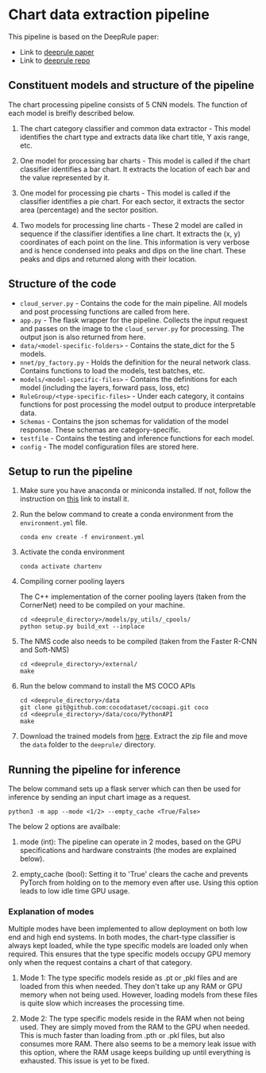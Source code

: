 # Chart data extraction pipeline

This pipeline is based on the DeepRule paper:

- Link to [deeprule paper](https://openaccess.thecvf.com/content/WACV2021/papers/Luo_ChartOCR_Data_Extraction_From_Charts_Images_via_a_Deep_Hybrid_WACV_2021_paper.pdf) 
- Link to [deeprule repo](https://github.com/soap117/DeepRule)


## Constituent models and structure of the pipeline

The chart processing pipeline consists of 5 CNN models. The function of each model is breifly described below.

1. The chart category classifier and common data extractor - This model identifies the chart type and extracts data like chart title, Y axis range, etc.

2. One model for processing bar charts - This model is called if the chart classifier identifies a bar chart. It extracts the location of each bar and the value represented by it.

3. One model for processing pie charts - This model is called if the classifier identifies a pie chart. For each sector, it extracts the sector area (percentage) and the sector position.

4. Two models for processing line charts - These 2 model are called in sequence if the classifier identifies a line chart. It extracts the (x, y) coordinates of each point on the line. This information is very verbose and is hence condensed into peaks and dips on the line chart. These peaks and dips and returned along with their location.


## Structure of the code

- `cloud_server.py` - Contains the code for the main pipeline. All models and post processing functions are called from here.
- `app.py` - The flask wrapper for the pipeline. Collects the input request and passes on the image to the `cloud_server.py` for processing. The output json is also returned from here.
- `data/<model-specific-folders>` - Contains the state_dict for the 5 models. 
- `nnet/py_factory.py` - Holds the definition for the neural network class. Contains functions to load the models, test batches, etc.
- `models/<model-specific-files>` - Contains the definitions for each model (including the layers, forward pass, loss, etc)
- `RuleGroup/<type-specific-files>` - Under each category, it contains functions for post processing the model output to produce interpretable data.
- `Schemas` - Contains the json schemas for validation of the model response. These schemas are category-specific.
- `testfile` - Contains the testing and inference functions for each model.
- `config` - The model configuration files are stored here.


## Setup to run the pipeline

1. Make sure you have anaconda or miniconda installed. If not, follow the instruction on [this](https://docs.conda.io/en/latest/miniconda.html) link to install it.

2. Run the below command to create a conda environment from the `environment.yml` file.
    ```
    conda env create -f environment.yml
    ```

3. Activate the conda environment
    ```
    conda activate chartenv
    ```

4. Compiling corner pooling layers
    
    The C++ implementation of the corner pooling layers (taken from the CornerNet) need to be compiled on your machine. 
    ```
    cd <deeprule_directory>/models/py_utils/_cpools/
    python setup.py build_ext --inplace
    ```

5. The NMS code also needs to be compiled (taken from the Faster R-CNN and Soft-NMS)
    ```
    cd <deeprule_directory>/external/
    make
    ```

6. Run the below command to install the MS COCO APIs

    ```
    cd <deeprule_directory>/data
    git clone git@github.com:cocodataset/cocoapi.git coco
    cd <deeprule_directory>/data/coco/PythonAPI
    make
    ```

7. Download the trained models from [here](https://drive.google.com/file/d/1qtCLlzKm8mx7kQOV1criUbqcGnNh58Rr/view?usp=sharing). Extract the zip file and move the `data` folder to the `deeprule/` directory.


## Running the pipeline for inference

The below command sets up a flask server which can then be used for inference by sending an input chart image as a request.

```
python3 -m app --mode <1/2> --empty_cache <True/False>
```

The below 2 options are availbale:

1. mode (int): The pipeline can operate in 2 modes, based on the GPU specifications and hardware constraints (the modes are explained below).
    
2. empty_cache (bool): Setting it to 'True' clears the cache and prevents PyTorch from holding on to the memory even after use. Using this option leads to low idle time GPU usage.


### Explanation of modes

Multiple modes have been implemented to allow deployment on both low end and high end systems. In both modes, the chart-type classifier is always kept loaded, while the type specific models are loaded only when required. This ensures that the type specific models occupy GPU memory only when the request contains a chart of that category.

1. Mode 1: The type specific models reside as .pt or ,pkl files and are loaded from this when needed. They don't take up any RAM or GPU memory when not being used. However, loading models from these files is quite slow which increases the processing time.

2. Mode 2: The type specific models reside in the RAM when not being used. They are simply moved from the RAM to the GPU when needed. This is much faster than loading from .pth or .pkl files, but also consumes more RAM. There also seems to be a memory leak issue with this option, where the RAM usage keeps building up until everything is exhausted. This issue is yet to be fixed.
